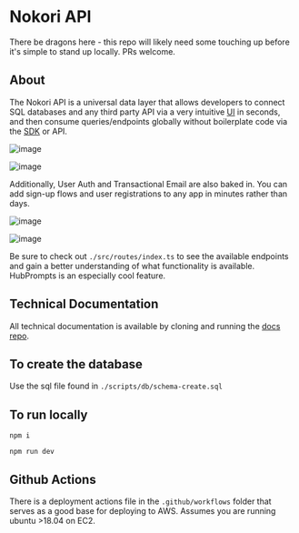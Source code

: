 # Nokori API

There be dragons here - this repo will likely need some touching up before it's simple to stand up locally. PRs welcome.

## About

The Nokori API is a universal data layer that allows developers to connect SQL databases and any third party API via a very intuitive [UI](https://github.com/getnokori/nokori-ui) in seconds, and then consume queries/endpoints globally without boilerplate code via the [SDK](https://www.npmjs.com/package/@nokori/js-sdk) or API.

![image](https://github.com/getnokori/api/assets/1544125/4c3b8d63-d2ab-4857-9f79-5ddabbe69c15)

![image](https://github.com/getnokori/api/assets/1544125/bc4ed21a-020d-41f5-a636-14a5a767dc3c)

Additionally, User Auth and Transactional Email are also baked in. You can add sign-up flows and user registrations to any app in minutes rather than days.

![image](https://github.com/getnokori/api/assets/1544125/2b5f156e-41f0-46f5-9982-94cb0db45e7b)

![image](https://github.com/getnokori/api/assets/1544125/d5f4cfb1-5f35-4f9d-b4aa-1b72124b459c)

Be sure to check out `./src/routes/index.ts` to see the available endpoints and gain a better understanding of what functionality is available. HubPrompts is an especially cool feature.

## Technical Documentation

All technical documentation is available by cloning and running the [docs repo](https://github.com/getnokori/docs).

## To create the database

Use the sql file found in `./scripts/db/schema-create.sql`

## To run locally

`npm i`

`npm run dev`

## Github Actions

There is a deployment actions file in the `.github/workflows` folder that serves as a good base for deploying to AWS. Assumes you are running ubuntu >18.04 on EC2.
